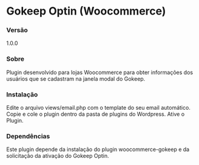 # Gokeep Optin (Woocommerce)
### Versão
1.0.0

### Sobre
Plugin desenvolvido para lojas Woocommerce para obter informações dos usuários que se cadastram na janela modal do Gokeep.


### Instalação
Edite o arquivo views/email.php com o template do seu email automático.
Copie e cole o plugin dentro da pasta de plugins do Wordpress.
Ative o Plugin.


### Dependências
Este plugin depende da instalação do plugin woocommerce-gokeep e da solicitação da ativação do Gokeep Optin.